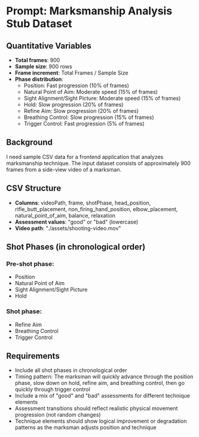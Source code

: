 # Prompt: Marksmanship Analysis Stub Dataset

## Quantitative Variables
- **Total frames**: 900
- **Sample size**: 900 rows
- **Frame increment**: Total Frames / Sample Size
- **Phase distribution**:
  - Position: Fast progression (10% of frames)
  - Natural Point of Aim: Moderate speed (15% of frames)
  - Sight Alignment/Sight Picture: Moderate speed (15% of frames)
  - Hold: Slow progression (20% of frames)
  - Refine Aim: Slow progression (20% of frames)
  - Breathing Control: Slow progression (15% of frames)
  - Trigger Control: Fast progression (5% of frames)

## Background
I need sample CSV data for a frontend application that analyzes marksmanship technique. The input dataset consists of approximately 900 frames from a side-view video of a marksman.

## CSV Structure
- **Columns**: videoPath, frame, shotPhase, head_position, rifle_butt_placement, non_firing_hand_position, elbow_placement, natural_point_of_aim, balance, relaxation
- **Assessment values**: "good" or "bad" (lowercase)
- **Video path**: "./assets/shooting-video.mov"

## Shot Phases (in chronological order)
### Pre-shot phase:
- Position
- Natural Point of Aim
- Sight Alignment/Sight Picture
- Hold

### Shot phase:
- Refine Aim
- Breathing Control
- Trigger Control

## Requirements
- Include all shot phases in chronological order
- Timing pattern: The marksman will quickly advance through the position phase, slow down on hold, refine aim, and breathing control, then go quickly through trigger control
- Include a mix of "good" and "bad" assessments for different technique elements
- Assessment transitions should reflect realistic physical movement progression (not random changes)
- Technique elements should show logical improvement or degradation patterns as the marksman adjusts position and technique